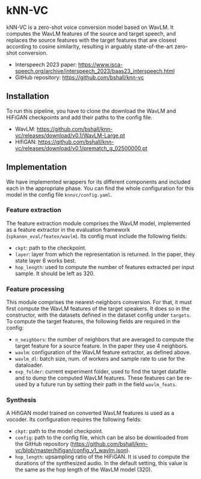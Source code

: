 # kNN-VC

kNN-VC is a zero-shot voice conversion model based on WavLM. It computes the WavLM features of the source and target speech, and replaces the source features with the target features that are closest according to cosine similarity, resulting in arguably state-of-the-art zero-shot conversion.

- Interspeech 2023 paper: https://www.isca-speech.org/archive/interspeech_2023/baas23_interspeech.html
- GitHub repository: https://github.com/bshall/knn-vc

## Installation

To run this pipeline, you have to clone the download the WavLM and HiFiGAN checkpoints and add their paths to the config file.

- WavLM: https://github.com/bshall/knn-vc/releases/download/v0.1/WavLM-Large.pt
- HifiGAN: https://github.com/bshall/knn-vc/releases/download/v0.1/prematch_g_02500000.pt

## Implementation

We have implemented wrappers for its different components and included each in the appropriate phase. You can find the whole configuration for this model in the config file `knnvc/config.yaml`.

### Feature extraction

The feature extraction module comprises the WavLM model, implemented as a feature extractor in the evaluation framework (`spkanon_eval/featex/wavlm`). Its config must include the following fields:

- `ckpt`: path to the checkpoint.
- `layer`: layer from which the representation is returned. In the paper, they state layer 6 works best.
- `hop_length`: used to compute the number of features extracted per input sample. It should be left as 320.

### Feature processing

This module comprises the nearest-neighbors conversion. For that, it must first compute the WavLM features of the target speakers. It does so in the constructor, with the datasets defined in the dataset config under `targets`. To compute the target features, the following fields are required in the config:

- `n_neighbors`: the number of neighbors that are averaged to compute the target feature for a source feature. In the paper they use 4 neighbors.
- `wavlm`: configuration of the WavLM feature extractor, as defined above.
- `wavlm_dl`: batch size, num. of workers and sample rate to use for the dataloader.
- `exp_folder`: current experiment folder, used to find the target datafile and to dump the computed WavLM features. These features can be re-used by a future run by setting their path in the field `wavlm_feats`.


### Synthesis

A HifiGAN model trained on converted WavLM features is used as a vocoder. Its configuration requires the following fields:

- `ckpt`: path to the model checkpoint.
- `config`: path to the config file, which can be also be downloaded from the GitHub repository (<https://github.com/bshall/knn-vc/blob/master/hifigan/config_v1_wavlm.json>).
- `hop_length`: upsampling ratio of the HiFiGAN. It is used to compute the durations of the synthesized audio. In the default setting, this value is the same as the hop length of the WavLM model (320).
